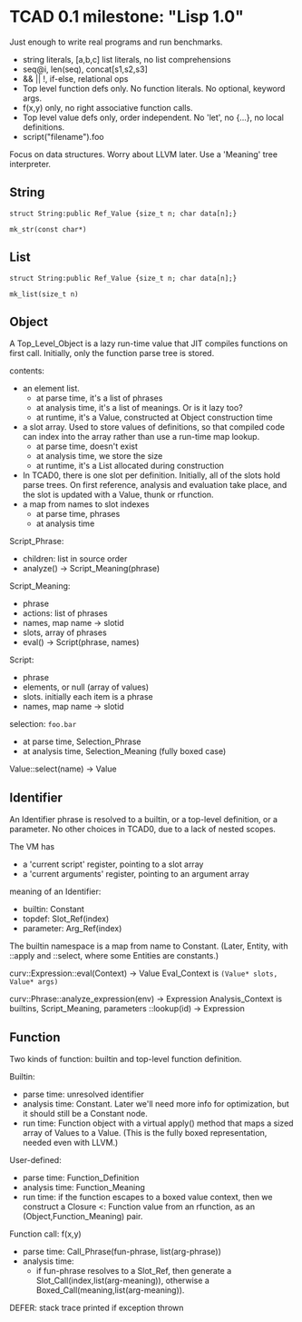 # TCAD 0.1 milestone: "Lisp 1.0"

Just enough to write real programs and run benchmarks.
* string literals, [a,b,c] list literals, no list comprehensions
* seq@i, len(seq), concat[s1,s2,s3]
* && || !, if-else, relational ops
* Top level function defs only. No function literals. No optional, keyword args.
* f(x,y) only, no right associative function calls.
* Top level value defs only, order independent.
  No 'let', no {...}, no local definitions.
* script("filename").foo

Focus on data structures.
Worry about LLVM later. Use a 'Meaning' tree interpreter.

## String
`struct String:public Ref_Value {size_t n; char data[n];}`

`mk_str(const char*)`

## List
`struct String:public Ref_Value {size_t n; char data[n];}`

`mk_list(size_t n)`

## Object
A Top_Level_Object is a lazy run-time value that JIT compiles functions
on first call. Initially, only the function parse tree is stored.

contents:
* an element list.
  * at parse time, it's a list of phrases
  * at analysis time, it's a list of meanings. Or is it lazy too?
  * at runtime, it's a Value, constructed at Object construction time
* a slot array. Used to store values of definitions, so that compiled code
  can index into the array rather than use a run-time map lookup.
  * at parse time, doesn't exist
  * at analysis time, we store the size
  * at runtime, it's a List allocated during construction
* In TCAD0, there is one slot per definition.
  Initially, all of the slots hold parse trees.
  On first reference, analysis and evaluation take place, and the slot is
  updated with a Value, thunk or rfunction.
* a map from names to slot indexes
  * at parse time, phrases
  * at analysis time

Script_Phrase:
* children: list in source order
* analyze() -> Script_Meaning(phrase)

Script_Meaning:
* phrase
* actions: list of phrases
* names, map name -> slotid
* slots, array of phrases
* eval() -> Script(phrase, names)

Script:
* phrase
* elements, or null (array of values)
* slots. initially each item is a phrase
* names, map name -> slotid

selection: `foo.bar`
* at parse time, Selection_Phrase
* at analysis time, Selection_Meaning (fully boxed case)

Value::select(name) -> Value

## Identifier
An Identifier phrase is resolved to a builtin, or a top-level definition,
or a parameter. No other choices in TCAD0, due to a lack of nested scopes.

The VM has
* a 'current script' register, pointing to a slot array
* a 'current arguments' register, pointing to an argument array

meaning of an Identifier:
* builtin: Constant
* topdef: Slot_Ref(index)
* parameter: Arg_Ref(index)

The builtin namespace is a map from name to Constant.
(Later, Entity, with ::apply and ::select, where some Entities are constants.)

curv::Expression::eval(Context) -> Value
Eval_Context is `(Value* slots, Value* args)`

curv::Phrase::analyze_expression(env) -> Expression
Analysis_Context is builtins, Script_Meaning, parameters
::lookup(id) -> Expression

## Function
Two kinds of function: builtin and top-level function definition.

Builtin:
* parse time: unresolved identifier
* analysis time: Constant. Later we'll need more info for optimization,
  but it should still be a Constant node.
* run time: Function object with a virtual apply() method that
  maps a sized array of Values to a Value. (This is the fully boxed
  representation, needed even with LLVM.)

User-defined:
* parse time: Function_Definition
* analysis time: Function_Meaning
* run time: if the function escapes to a boxed value context,
  then we construct a Closure <: Function value from an rfunction,
  as an (Object,Function_Meaning) pair.

Function call: f(x,y)
* parse time: Call_Phrase(fun-phrase, list(arg-phrase))
* analysis time:
  * if fun-phrase resolves to a Slot_Ref,
    then generate a Slot_Call(index,list(arg-meaning)),
    otherwise a Boxed_Call(meaning,list(arg-meaning)).

DEFER: stack trace printed if exception thrown
